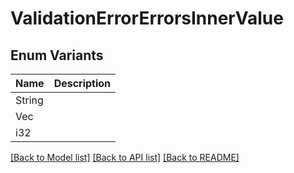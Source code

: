 # ValidationErrorErrorsInnerValue

## Enum Variants

| Name | Description |
|---- | -----|
| String |  |
| Vec<String> |  |
| i32 |  |

[[Back to Model list]](../README.md#documentation-for-models) [[Back to API list]](../README.md#documentation-for-api-endpoints) [[Back to README]](../README.md)


